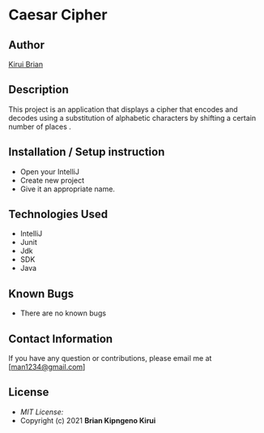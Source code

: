 # Caesar Cipher

## Author

[Kirui Brian](https://github.com/Kiruisang)

## Description

This project is an application that displays a cipher that encodes and decodes using a substitution of alphabetic characters by shifting a certain number of places . 




## Installation / Setup instruction
* Open your IntelliJ
* Create new project
* Give it an appropriate name.

## Technologies Used
* IntelliJ
* Junit
* Jdk
* SDK
* Java

## Known Bugs
* There are no known bugs

## Contact Information 

If you have any question or contributions, please email me at [man1234@gmail.com]

## License
* *MIT License:*
* Copyright (c) 2021 **Brian Kipngeno Kirui**

